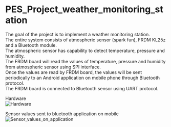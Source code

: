 # PES_Project_weather_monitoring_station</br>
The goal of the project is to implement a weather monitoring station.</br> 
The entire system consists of atmospheric sensor (spark fun), FRDM KL25z and a Bluetooth module.</br>
The atmospheric sensor has capability to detect temperature, pressure and humidity.</br>
The FRDM board will read the values of temperature, pressure and humidity from atmospheric sensor using SPI interface.</br>
Once the values are read by FRDM board, the values will be sent periodically to an Android application on mobile phone through Bluetooth protocol.</br>
The FRDM board is connected to Bluetooth sensor using UART protocol.</br>

Hardware</br>
![Hardware](https://github.com/CU-ECEN-5823/ecen5823-assignment3-samu7988/blob/master/images/3.PNG)

Sensor values sent to bluetooth application on mobile</br>
![Sensor_values_on_application](https://github.com/CU-ECEN-5823/ecen5823-assignment3-samu7988/blob/master/images/3.PNG)
